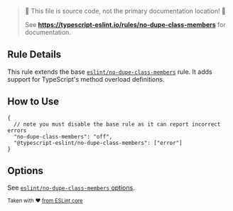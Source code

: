 > 🛑 This file is source code, not the primary documentation location! 🛑
>
> See **https://typescript-eslint.io/rules/no-dupe-class-members** for documentation.

## Rule Details

This rule extends the base [`eslint/no-dupe-class-members`](https://eslint.org/docs/rules/no-dupe-class-members) rule.
It adds support for TypeScript's method overload definitions.

## How to Use

```jsonc
{
  // note you must disable the base rule as it can report incorrect errors
  "no-dupe-class-members": "off",
  "@typescript-eslint/no-dupe-class-members": ["error"]
}
```

## Options

See [`eslint/no-dupe-class-members` options](https://eslint.org/docs/rules/no-dupe-class-members#options).

<sup>

Taken with ❤️ [from ESLint core](https://github.com/eslint/eslint/blob/main/docs/rules/no-dupe-class-members.md)

</sup>
